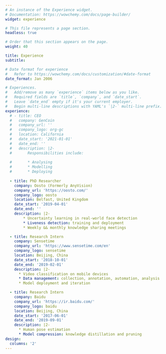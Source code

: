 ```yaml
---
# An instance of the Experience widget.
# Documentation: https://wowchemy.com/docs/page-builder/
widget: experience

# This file represents a page section.
headless: true

# Order that this section appears on the page.
weight: 40

title: Experience
subtitle:

# Date format for experience
#   Refer to https://wowchemy.com/docs/customization/#date-format
date_format: Jan 2006

# Experiences.
#   Add/remove as many `experience` items below as you like.
#   Required fields are `title`, `company`, and `date_start`.
#   Leave `date_end` empty if it's your current employer.
#   Begin multi-line descriptions with YAML's `|2-` multi-line prefix.
experience:
  # - title: CEO
  #   company: GenCoin
  #   company_url: ''
  #   company_logo: org-gc
  #   location: California
  #   date_start: '2021-01-01'
  #   date_end: ''
  #   description: |2-
  #       Responsibilities include:
        
  #       * Analysing
  #       * Modelling
  #       * Deploying
  
  - title: PhD Researcher
    company: Oosto (Formerly AnyVision)
    company_url: 'https://oosto.com/'
    company_logo: oosto
    location: Belfast, United Kingdom
    date_start: '2019-04-01'
    date_end: ''
    description: |2-
        * Uncertainty learning in real-world face detection
        * Liveness detection: training and deployment
        * Weekly && monthly knowledge sharing meetings

  - title: Research Intern
    company: Sensetime
    company_url: 'https://www.sensetime.com/en'
    company_logo: sensetime
    location: Beijing, China
    date_start: '2018-10-01'
    date_end: '2019-02-01'
    description: |2-
      * Video classification on mobile devices
      * Data management: collection, annotation, automation, analysis
      * Model deployment and iteration

  - title: Research Intern
    company: Baidu
    company_url: 'https://ir.baidu.com/'
    company_logo: baidu
    location: Beijing, China
    date_start: '2017-06-01'
    date_end: '2019-09-01'
    description: |2-
      * Human pose estimation
      * Model compression: knowledge distillation and pruning
design:
  columns: '2'
---
```

